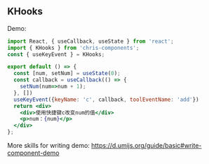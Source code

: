 <!--
 * @Author: Chris
 * @Date: 2023-07-26 10:56:25
 * @LastEditors: Chris
 * @LastEditTime: 2023-07-26 11:05:27
 * @Descripttion: **
-->

## KHooks

Demo:

```jsx
import React, { useCallback, useState } from 'react';
import { KHooks } from 'chris-components';
const { useKeyEvent } = KHooks;

export default () => {
  const [num, setNum] = useState(0);
  const callback = useCallback(() => {
    setNum(num=>num + 1);
  }, [])
  useKeyEvent({keyName: 'c', callback, toolEventName: 'add'})
  return <div>
    <div>使用快捷键c改变num的值</div>
    <p>num：{num}</p>
  </div>
};
```

More skills for writing demo: https://d.umijs.org/guide/basic#write-component-demo
